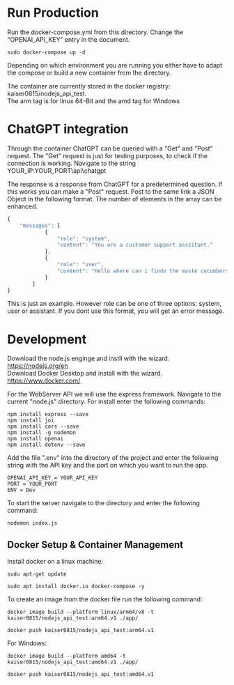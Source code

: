 # Run Production 
Run the docker-compose.yml from this directory. 
Change the "OPENAI_API_KEY" entry in the document.

    sudo docker-compose up -d

Depending on which environment you are running you either have to adapt the compose or build a new container from the directory. 

The container are currently stored in the docker registry: kaiser0815/nodejs_api_test.  
The arm tag is for linux 64-Bit and the amd tag for Windows 

# ChatGPT integration

Through the container ChatGPT can be queried with a "Get" and "Post" request. 
The "Get" request is just for testing purposes, to check if the connection is working. Navigate to the string YOUR_IP:YOUR_PORT\api\chatgpt

The response is a response from ChatGPT for a predetermined question. 
If this works you can make a "Post" request. Post to the same link a JSON Object in the following format. The number of elements in the array can be enhanced.
```javascript
{
    "messages": [
            {
                "role": "system",
                "content": "You are a customer support asssitant."
            },
            {
                "role": "user",
                "content": "Hello where can i finde the easte cucumbers?"
            }
        ]
}

```
This is just an example. However role can be one of three options: system, user or assistant. 
If you dont use this format, you will get an error message.

# Development 
Download the node.js enginge and instll with the wizard. 
https://nodejs.org/en  
Download Docker Desktop and install with the wizard.
https://www.docker.com/

For the WebServer API we will use the express framework. Navigate to the current "node.js" directory.
For install enter the following commands:

	npm install express --save
	npm install joi 
	npm install cors --save
	npm install -g nodemon
	npm install openai
	npm install dotenv --save

Add the file ".env" into the directory of the project and enter the following string with the API key and the port on which you want to run the app.

	OPENAI_API_KEY = YOUR_API_KEY
	PORT = YOUR_PORT
    ENV = Dev

To start the server navigate to the directory and enter the following command:

    nodemon index.js




## Docker Setup & Container Management
Install docker on a linux machine:

    sudu apt-get update

    sudo apt install docker.io docker-compose -y

To create an image from the docker file run the following command: 

	docker image build --platform linux/arm64/v8 -t kaiser0815/nodejs_api_test:arm64.v1 ./app/

    docker push kaiser0815/nodejs_api_test:arm64.v1

For Windows:

    docker image build --platform amd64 -t kaiser0815/nodejs_api_test:amd64.v1 ./app/

    docker push kaiser0815/nodejs_api_test:amd64.v1


